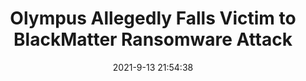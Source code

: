 ---
"title": "Olympus Allegedly Falls Victim to BlackMatter Ransomware Attack"
"date": "2021-9-13 21:54:38"
"feed_name": "INDUSTRYWEEK"
"feed_website": "https://www.industryweek.com/"
"feed_rss": "https://www.industryweek.com/__rss/website-scheduled-content.xml?input=%7B%22sectionAlias%22%3A%22home%22%7D"
"link": "https://www.industryweek.com/technology-and-iiot/article/21175200/olympus-alleged-falls-victim-to-blackmatter-ransomware-attack"
"file": "_posts/-2be82bdb0c509635c11f9c6fa092682d379f60cc.md"
"accident": "0"
"drilling": "0"
---